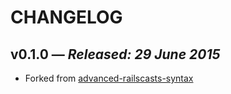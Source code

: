 # CHANGELOG

## **v0.1.0** &mdash; *Released: 29 June 2015*

* Forked from [advanced-railscasts-syntax](https://atom.io/themes/advanced-railscasts-syntax)
